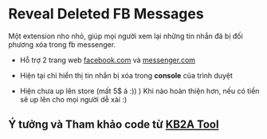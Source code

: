 # Reveal Deleted FB Messages

Một extension nho nhỏ, giúp mọi người xem lại những tin nhắn đã bị đối phương xóa trong fb messenger.

- Hỗ trợ 2 trang web [facebook.com](www.facebook.com) và [messenger.com](www.messenger.com)

- Hiện tại chỉ hiển thị tin nhắn bị xóa trong **console** của trình duyệt

- Hiện chưa up lên store (mất 5$ á :)) ) Khi nào hoàn thiện hơn, nếu có tiền sẽ up lên cho mọi người dễ xài :)

## Ý tưởng và Tham khảo code từ [KB2A Tool](kb2atool.com)

